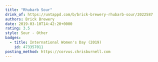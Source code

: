 ```yaml
---
title: "Rhubarb Sour"
drink_of: https://untappd.com/b/brick-brewery-rhubarb-sour/2022587
authors: Brick Brewery
date: 2019-03-10T14:42:20+0000
rating: 3.5
style: Sour - Other
badges:
  - title: International Women's Day (2019)
    id: 473357011
posting_method: https://corvus.chrisburnell.com
---
```


